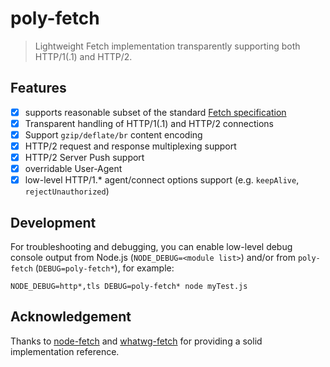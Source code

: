 # poly-fetch

> Lightweight Fetch implementation transparently supporting both HTTP/1(.1) and HTTP/2.

## Features

* [x] supports reasonable subset of the standard [Fetch specification](https://fetch.spec.whatwg.org/)
* [x] Transparent handling of HTTP/1(.1) and HTTP/2 connections
* [x] Support `gzip/deflate/br` content encoding
* [x] HTTP/2 request and response multiplexing support
* [x] HTTP/2 Server Push support
* [x] overridable User-Agent
* [x] low-level HTTP/1.* agent/connect options support (e.g. `keepAlive`, `rejectUnauthorized`)

## Development

For troubleshooting and debugging, you can enable low-level debug console output from Node.js
(`NODE_DEBUG=<module list>`) and/or from `poly-fetch` (`DEBUG=poly-fetch*`), for example:
```
NODE_DEBUG=http*,tls DEBUG=poly-fetch* node myTest.js
```

## Acknowledgement

Thanks to [node-fetch](https://github.com/node-fetch/node-fetch) and [whatwg-fetch](https://github.com/github/fetch) for providing a solid implementation reference.
